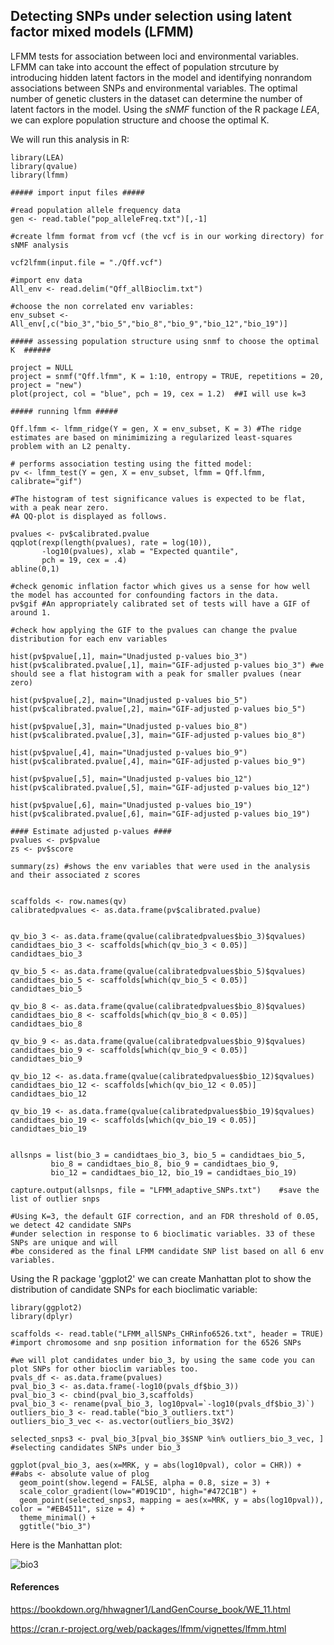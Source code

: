 ## Detecting SNPs under selection using latent factor mixed models (LFMM)


LFMM tests for association between loci and environmental variables. LFMM can take into account the effect of population strcuture by introducing hidden latent factors in the model and identifying nonrandom associations between SNPs and environmental variables.
The optimal number of genetic clusters in the dataset can determine the number of latent factors in the model. Using the _sNMF_ function of the R package _LEA_, we can explore population structure and choose the optimal K.


We will run this analysis in R:

```
library(LEA)    
library(qvalue)   
library(lfmm) 

##### import input files #####

#read population allele frequency data
gen <- read.table("pop_alleleFreq.txt")[,-1]

#create lfmm format from vcf (the vcf is in our working directory) for sNMF analysis

vcf2lfmm(input.file = "./Qff.vcf")

#import env data
All_env <- read.delim("Qff_allBioclim.txt")

#choose the non correlated env variables:
env_subset <- All_env[,c("bio_3","bio_5","bio_8","bio_9","bio_12","bio_19")]

##### assessing population structure using snmf to choose the optimal K  ######

project = NULL
project = snmf("Qff.lfmm", K = 1:10, entropy = TRUE, repetitions = 20, project = "new")
plot(project, col = "blue", pch = 19, cex = 1.2)  ##I will use k=3 

##### running lfmm #####

Qff.lfmm <- lfmm_ridge(Y = gen, X = env_subset, K = 3) #The ridge estimates are based on minimimizing a regularized least-squares problem with an L2 penalty.

# performs association testing using the fitted model:
pv <- lfmm_test(Y = gen, X = env_subset, lfmm = Qff.lfmm, calibrate="gif")

#The histogram of test significance values is expected to be flat, with a peak near zero.
#A QQ-plot is displayed as follows.

pvalues <- pv$calibrated.pvalue 
qqplot(rexp(length(pvalues), rate = log(10)),
       -log10(pvalues), xlab = "Expected quantile",
       pch = 19, cex = .4)
abline(0,1)

#check genomic inflation factor which gives us a sense for how well the model has accounted for confounding factors in the data.
pv$gif #An appropriately calibrated set of tests will have a GIF of around 1.

#check how applying the GIF to the pvalues can change the pvalue distribution for each env variables

hist(pv$pvalue[,1], main="Unadjusted p-values bio_3")        
hist(pv$calibrated.pvalue[,1], main="GIF-adjusted p-values bio_3") #we should see a flat histogram with a peak for smaller pvalues (near zero)
                                                                   
hist(pv$pvalue[,2], main="Unadjusted p-values bio_5")        
hist(pv$calibrated.pvalue[,2], main="GIF-adjusted p-values bio_5") 

hist(pv$pvalue[,3], main="Unadjusted p-values bio_8")        
hist(pv$calibrated.pvalue[,3], main="GIF-adjusted p-values bio_8") 

hist(pv$pvalue[,4], main="Unadjusted p-values bio_9")        
hist(pv$calibrated.pvalue[,4], main="GIF-adjusted p-values bio_9") 

hist(pv$pvalue[,5], main="Unadjusted p-values bio_12")        
hist(pv$calibrated.pvalue[,5], main="GIF-adjusted p-values bio_12") 

hist(pv$pvalue[,6], main="Unadjusted p-values bio_19")        
hist(pv$calibrated.pvalue[,6], main="GIF-adjusted p-values bio_19") 

#### Estimate adjusted p-values ####
pvalues <- pv$pvalue 
zs <- pv$score  

summary(zs) #shows the env variables that were used in the analysis and their associated z scores


scaffolds <- row.names(qv)
calibratedpvalues <- as.data.frame(pv$calibrated.pvalue)


qv_bio_3 <- as.data.frame(qvalue(calibratedpvalues$bio_3)$qvalues)
candidtaes_bio_3 <- scaffolds[which(qv_bio_3 < 0.05)]
candidtaes_bio_3

qv_bio_5 <- as.data.frame(qvalue(calibratedpvalues$bio_5)$qvalues)
candidtaes_bio_5 <- scaffolds[which(qv_bio_5 < 0.05)]
candidtaes_bio_5

qv_bio_8 <- as.data.frame(qvalue(calibratedpvalues$bio_8)$qvalues)
candidtaes_bio_8 <- scaffolds[which(qv_bio_8 < 0.05)]
candidtaes_bio_8

qv_bio_9 <- as.data.frame(qvalue(calibratedpvalues$bio_9)$qvalues)
candidtaes_bio_9 <- scaffolds[which(qv_bio_9 < 0.05)]
candidtaes_bio_9

qv_bio_12 <- as.data.frame(qvalue(calibratedpvalues$bio_12)$qvalues)
candidtaes_bio_12 <- scaffolds[which(qv_bio_12 < 0.05)]
candidtaes_bio_12

qv_bio_19 <- as.data.frame(qvalue(calibratedpvalues$bio_19)$qvalues)
candidtaes_bio_19 <- scaffolds[which(qv_bio_19 < 0.05)]
candidtaes_bio_19


allsnps = list(bio_3 = candidtaes_bio_3, bio_5 = candidtaes_bio_5, 
         bio_8 = candidtaes_bio_8, bio_9 = candidtaes_bio_9, 
         bio_12 = candidtaes_bio_12, bio_19 = candidtaes_bio_19)

capture.output(allsnps, file = "LFMM_adaptive_SNPs.txt")    #save the list of outlier snps

#Using K=3, the default GIF correction, and an FDR threshold of 0.05, we detect 42 candidate SNPs 
#under selection in response to 6 bioclimatic variables. 33 of these SNPs are unique and will
#be considered as the final LFMM candidate SNP list based on all 6 env variables.
```

Using the R package 'ggplot2' we can create Manhattan plot to show the distribution of candidate SNPs for each bioclimatic variable:

```
library(ggplot2)
library(dplyr)

scaffolds <- read.table("LFMM_allSNPs_CHRinfo6526.txt", header = TRUE) #import chromosome and snp position information for the 6526 SNPs

#we will plot candidates under bio_3, by using the same code you can plot SNPs for other bioclim variables too.
pvals_df <- as.data.frame(pvalues)
pval_bio_3 <- as.data.frame(-log10(pvals_df$bio_3))
pval_bio_3 <- cbind(pval_bio_3,scaffolds)
pval_bio_3 <- rename(pval_bio_3, log10pval=`-log10(pvals_df$bio_3)`)
outliers_bio_3 <- read.table("bio_3_outliers.txt")
outliers_bio_3_vec <- as.vector(outliers_bio_3$V2)

selected_snps3 <- pval_bio_3[pval_bio_3$SNP %in% outliers_bio_3_vec, ] #selecting candidates SNPs under bio_3

ggplot(pval_bio_3, aes(x=MRK, y = abs(log10pval), color = CHR)) + ##abs <- absolute value of plog
  geom_point(show.legend = FALSE, alpha = 0.8, size = 3) +
  scale_color_gradient(low="#D19C1D", high="#472C1B") +
  geom_point(selected_snps3, mapping = aes(x=MRK, y = abs(log10pval)), color = "#EB4511", size = 4) +
  theme_minimal() +
  ggtitle("bio_3")
```

Here is the Manhattan plot:

![bio3](https://user-images.githubusercontent.com/13001264/186780672-7fd7fee2-4d11-4f98-8dd7-fa5db4bef68e.png)



#### References
https://bookdown.org/hhwagner1/LandGenCourse_book/WE_11.html

https://cran.r-project.org/web/packages/lfmm/vignettes/lfmm.html




